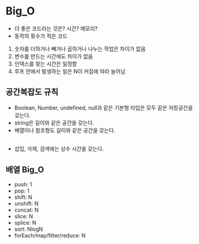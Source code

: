 # Big_O

- 더 좋은 코드라는 것은? 시간? 메모리?
- 동작의 횟수가 적은 코드

1. 숫자를 더하거나 빼거나 곱하거나 나누는 작업은 차이가 없음
2. 변수를 만드는 시간에도 차이가 없음
3. 인덱스를 찾는 시간은 일정함
4. 루프 안에서 발생하는 일은 N이 커짐에 따라 늘어남

## 공간복잡도 규칙

- Boolean, Number, undefined, null과 같은 기본형 타입은 모두 같은 저장공간을 갖는다.
- string은 길이와 같은 공간을 갖는다.
- 배열이나 참조형도 길이와 같은 공간을 갖는다.

##

- 삽입, 삭제, 검색에는 상수 시간을 갖는다.

## 배열 Big_O

- push: 1
- pop: 1
- shift: N
- unshift: N
- concat: N
- slice: N
- splice: N
- sort: NlogN
- forEach/map/filter/reduce: N
